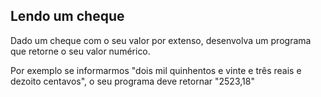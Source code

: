 <h2>Lendo um cheque</h2>

Dado um cheque com o seu valor por extenso, desenvolva um programa que retorne o seu valor numérico.

Por exemplo se informarmos "dois mil quinhentos e vinte e três reais e dezoito centavos", o seu programa deve retornar "2523,18"
